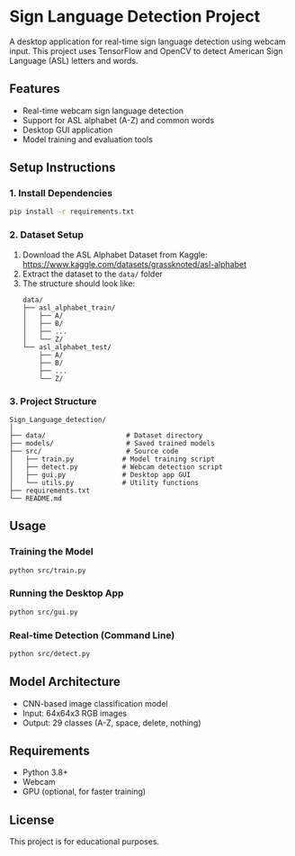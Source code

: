 # Sign Language Detection Project

A desktop application for real-time sign language detection using webcam input. This project uses TensorFlow and OpenCV to detect American Sign Language (ASL) letters and words.

## Features

- Real-time webcam sign language detection
- Support for ASL alphabet (A-Z) and common words
- Desktop GUI application
- Model training and evaluation tools

## Setup Instructions

### 1. Install Dependencies

```bash
pip install -r requirements.txt
```

### 2. Dataset Setup

1. Download the ASL Alphabet Dataset from Kaggle: https://www.kaggle.com/datasets/grassknoted/asl-alphabet
2. Extract the dataset to the `data/` folder
3. The structure should look like:
   ```
   data/
   ├── asl_alphabet_train/
   │   ├── A/
   │   ├── B/
   │   ├── ...
   │   └── Z/
   └── asl_alphabet_test/
       ├── A/
       ├── B/
       ├── ...
       └── Z/
   ```

### 3. Project Structure

```
Sign_Language_detection/
│
├── data/                    # Dataset directory
├── models/                  # Saved trained models
├── src/                     # Source code
│   ├── train.py            # Model training script
│   ├── detect.py           # Webcam detection script
│   ├── gui.py              # Desktop app GUI
│   └── utils.py            # Utility functions
├── requirements.txt
└── README.md
```

## Usage

### Training the Model

```bash
python src/train.py
```

### Running the Desktop App

```bash
python src/gui.py
```

### Real-time Detection (Command Line)

```bash
python src/detect.py
```

## Model Architecture

- CNN-based image classification model
- Input: 64x64x3 RGB images
- Output: 29 classes (A-Z, space, delete, nothing)

## Requirements

- Python 3.8+
- Webcam
- GPU (optional, for faster training)

## License

This project is for educational purposes. 